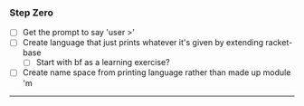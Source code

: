 ### Step Zero
- [ ] Get the prompt to say 'user >'
- [ ] Create language that just prints whatever it's given by extending racket-base
    - [ ] Start with bf as a learning exercise?
- [ ] Create name space from printing language rather than made up module 'm
---
